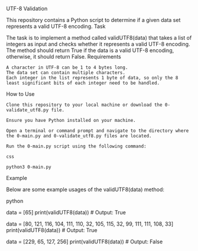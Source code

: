 UTF-8 Validation

This repository contains a Python script to determine if a given data set represents a valid UTF-8 encoding.
Task

The task is to implement a method called validUTF8(data) that takes a list of integers as input and checks whether it represents a valid UTF-8 encoding. The method should return True if the data is a valid UTF-8 encoding, otherwise, it should return False.
Requirements

    A character in UTF-8 can be 1 to 4 bytes long.
    The data set can contain multiple characters.
    Each integer in the list represents 1 byte of data, so only the 8 least significant bits of each integer need to be handled.

How to Use

    Clone this repository to your local machine or download the 0-validate_utf8.py file.

    Ensure you have Python installed on your machine.

    Open a terminal or command prompt and navigate to the directory where the 0-main.py and 0-validate_utf8.py files are located.

    Run the 0-main.py script using the following command:

    css

    python3 0-main.py

Example

Below are some example usages of the validUTF8(data) method:

python

data = [65]
print(validUTF8(data))  # Output: True

data = [80, 121, 116, 104, 111, 110, 32, 105, 115, 32, 99, 111, 111, 108, 33]
print(validUTF8(data))  # Output: True

data = [229, 65, 127, 256]
print(validUTF8(data))  # Output: False

